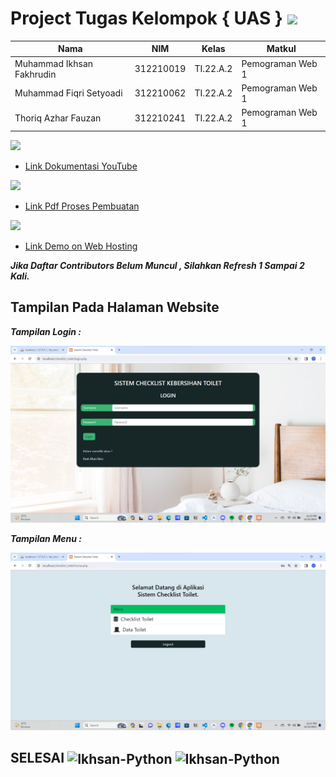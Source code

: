 # Project Tugas Kelompok { UAS } <img src=https://seeklogo.com/images/E/elephpant-mascot-php-logo-4C78D1AC4E-seeklogo.com.png width="120px">

|**Nama**|**NIM**|**Kelas**|**Matkul**|
|----|---|-----|------|
|Muhammad Ikhsan Fakhrudin|312210019|TI.22.A.2|Pemograman Web 1|
|Muhammad Fiqri Setyoadi|312210062|TI.22.A.2|Pemograman Web 1|
|Thoriq Azhar Fauzan|312210241|TI.22.A.2|Pemograman Web 1|

<img src=https://download.logo.wine/logo/YouTube/YouTube-Logo.wine.png width="150px">

- [Link Dokumentasi YouTube](https://youtu.be/5QuRxGbY0O0)

<img src=https://images.bisnis.com/posts/2021/01/14/1342816/drive.jpg width="150px">

- [Link Pdf Proses Pembuatan](http://bit.ly/47eM9eJ)

<img src=https://res.cloudinary.com/practicaldev/image/fetch/s--ux15-5qy--/c_imagga_scale,f_auto,fl_progressive,h_1080,q_auto,w_1080/https://dev-to-uploads.s3.amazonaws.com/i/a12tj8n6facp0kt0xb0n.jpeg width="150px">

- [Link Demo on Web Hosting](https://bit.ly/3FKylNY)

***Jika Daftar Contributors Belum Muncul , Silahkan Refresh 1 Sampai 2 Kali.***


## Tampilan Pada Halaman Website

***Tampilan Login :***

![](screenshot/ss1.png)

***Tampilan Menu :***

![](screenshot/ss2.png)














## SELESAI <img align="center" alt="Ikhsan-Python" height="40" width="45" src="https://em-content.zobj.net/source/microsoft-teams/337/student_1f9d1-200d-1f393.png"> <img align="center" alt="Ikhsan-Python" height="40" width="45" src="https://em-content.zobj.net/thumbs/160/twitter/348/flag-indonesia_1f1ee-1f1e9.png">
